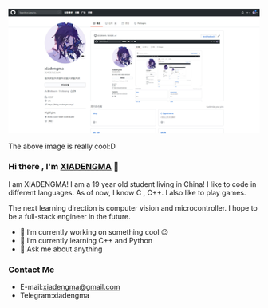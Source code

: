 ![cool](image.jpg)

The above image is really cool:D



### Hi there , I'm [XIADENGMA](https://xiadengma.com/) 👋

I am XIADENGMA! I am a 19 year old student living in China! I like to code in different languages. As of now, I know C , C++. I also like to play games.

The next learning direction is computer vision and microcontroller. I hope to be a full-stack engineer in the future.

- 🔭 I’m currently working on something cool 😉
- 🌱  I’m currently learning C++ and Python
- 💬 Ask me about anything

### Contact Me

- E-mail:xiadengma@gmail.com
- Telegram:xiadengma
